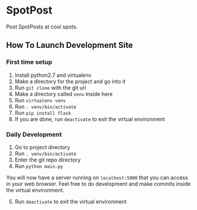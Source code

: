 SpotPost
========

Post SpotPosts at cool spots.

How To Launch Development Site
--------

### First time setup
1. Install python2.7 and virtualenv
2. Make a directory for the project and go into it
3. Run `git clone` with the git url
4. Make a directory called `venv` inside here
5. Run `virtualenv venv`
6. Run `. venv/bin/activate`
7. Run `pip install flask`
8. If you are done, run `deactivate` to exit the virtual environment

### Daily Development
1. Go to project directory
2. Run `. venv/bin/activate`
3. Enter the git repo directory
4. Run `python main.py`

You will now have a server running on `localhost:5000` that you can access in
your web browser. Feel free to do development and make commits inside the
virtual environment.

5. Run `deactivate` to exit the virtual environment
